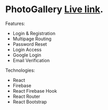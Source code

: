 # PhotoGallery [Live link](https://wedding-photographer-8d8a6.web.app/).

Features:
- Login & Registration
- Multipage Routing
- Password Reset
- Login Access
- Google Login
- Email Verification


Technologies:

- React
- Firebase
- React Firebase Hook 
- React Router
- React Bootstrap

